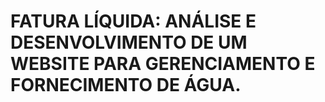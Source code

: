 # FATURA LÍQUIDA: ANÁLISE E DESENVOLVIMENTO DE UM WEBSITE PARA GERENCIAMENTO E FORNECIMENTO DE ÁGUA. 
